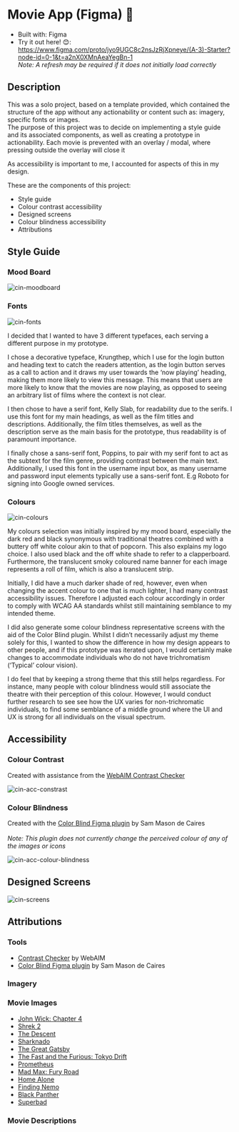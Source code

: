 # Movie App (Figma) 🍿

* Built with: Figma 
* Try it out here! 😊: <br>https://www.figma.com/proto/jyo9UGC8c2nsJzRjXpneye/(A-3)-Starter?node-id=0-1&t=a2nX0XMnAeaYegBn-1
<br>*Note: A refresh may be required if it does not initially load correctly*

## Description

This was a solo project, based on a template provided, which contained the structure of the app without any actionability or content such as: imagery, specific fonts or images.
<br>The purpose of this project was to decide on implementing a style guide and its associated components, as well as creating a prototype in actionability.
Each movie is prevented with an overlay / modal, where pressing outside the overlay will close it 

As accessibility is important to me, I accounted for aspects of this in my design.

These are the components of this project:
* Style guide
* Colour contrast accessibility
* Designed screens
* Colour blindness accessibility
* Attributions

## Style Guide

### Mood Board
![cin-moodboard](https://github.com/user-attachments/assets/c7e333ab-cf3b-40ec-b24b-81e4cd66e984)

### Fonts
![cin-fonts](https://github.com/user-attachments/assets/54e367c0-da25-423a-9233-9921a40a7e04)

I decided that I wanted to have 3 different typefaces, each serving a different purpose in my prototype. 

I chose a decorative typeface, Krungthep, which I use for the login button and heading text to catch the readers attention, as the login button serves as a call to action and it draws my user towards the ‘now playing’ heading, making them more likely to view this message. This means that users are more likely to know that the movies are now playing, as opposed to seeing an arbitrary list of films where the context is not clear.

I then chose to have a serif font, Kelly Slab, for readability due to the serifs. I use this font for my main headings, as well as the film titles and descriptions. Additionally, the film titles themselves, as well as the description serve as the main basis for the prototype, thus readability is of paramount importance.

I finally chose a sans-serif font, Poppins, to pair with my serif font to act as the subtext for the film genre, providing contrast between the main text. Additionally, I used this font in the username input box, as many username and password input elements typically use a sans-serif font. E.g Roboto for signing into Google owned services.

### Colours
![cin-colours](https://github.com/user-attachments/assets/2de7f4f9-055f-4bef-992f-d3bb9fdc8ac1)

My colours selection was initially inspired by my mood board, especially the dark red and black synonymous with traditional theatres combined with a buttery off white colour akin to that of popcorn. This also explains my logo choice. I also used black and the off white shade to refer to a clapperboard. Furthermore, the translucent smoky coloured name banner for each image represents a roll of film, which is also a translucent strip.

Initially, I did have a much darker shade of red, however, even when changing the accent colour to one that is much lighter, I had many contrast accessibility issues. Therefore I adjusted each colour accordingly in order to comply with WCAG AA standards whilst still maintaining semblance to my intended theme.

I did also generate some colour blindness representative screens with the aid of the Color Blind plugin. Whilst I didn’t necessarily adjust my theme solely for this, I wanted to show the difference in how my design appears to other people, and if this prototype was iterated upon, I would certainly make changes to accommodate individuals who do not have trichromatism (‘Typical’ colour vision).

I do feel that by keeping a strong theme that this still helps regardless. For instance, many people with colour blindness would still associate the theatre with their perception of this colour. However, I would conduct further research to see see how the UX varies for non-trichromatic individuals, to find some semblance of a middle ground where the UI and UX is strong for all individuals on the visual spectrum.

## Accessibility

### Colour Contrast
Created with assistance from the [WebAIM Contrast Checker](https://webaim.org/resources/contrastchecker/)

![cin-acc-constrast](https://github.com/user-attachments/assets/3d2e713b-f37f-4f91-9430-5ccfd72a5182)

### Colour Blindness
Created with the [Color Blind Figma plugin](https://www.figma.com/community/plugin/733343906244951586/color-blind) by Sam Mason de Caires
<br><br> *Note: This plugin does not currently change the perceived colour of any of the images or icons*

![cin-acc-colour-blindness](https://github.com/user-attachments/assets/1da002bf-98a3-4fdc-ad1c-36c74644ec89)

## Designed Screens
![cin-screens](https://github.com/user-attachments/assets/a705dba8-1606-4804-8e61-aaea69c8df76)


## Attributions

### Tools
* [Contrast Checker](https://webaim.org/resources/contrastchecker/) by WebAIM
* [Color Blind Figma plugin](https://www.figma.com/community/plugin/733343906244951586/color-blind) by Sam Mason de Caires

### Imagery

### Movie Images
* [John Wick: Chapter 4](https://m.media-amazon.com/images/M/MV5BZWVmYzI0YmQtZTA5Yi00MDg0LTg1Y2ItMmE3MmRkNDFkMWVmXkEyXkFqcGdeQXVyMTUzMTg2ODkz._V1_.jpg)
* [Shrek 2](https://m.media-amazon.com/images/M/MV5BMDJhMGRjN2QtNDUxYy00NGM3LThjNGQtMmZiZTRhNjM4YzUxL2ltYWdlL2ltYWdlXkEyXkFqcGdeQXVyMTQxNzMzNDI@._V1_FMjpg_UX1000_.jpg)
* [The Descent](https://m.media-amazon.com/images/M/MV5BMTM3NTczNDM5M15BMl5BanBnXkFtZTcwMjgwMzUzMw@@._V1_.jpg)
* [Sharknado](https://resizing.flixster.com/VPHKBxap0DSgr8D3bQvqKuDc3sA=/fit-in/352x330/v2/https://resizing.flixster.com/-XZAfHZM39UwaGJIFWKAE8fS0ak=/v3/t/assets/p9996687_k_h9_ab.jpg)
* [The Great Gatsby](https://i.kym-cdn.com/entries/icons/facebook/000/023/077/Leo_Toasting_meme_banner.jpg)
* [The Fast and the Furious: Tokyo Drift](https://media.tacdn.com/media/attractions-splice-spp-674x446/12/28/df/5a.jpg)
* [Prometheus](https://cdn.mos.cms.futurecdn.net/CVWKnnneM2Kig4NFVGJjzM.jpg)
* [Mad Max: Fury Road](https://neiloseman.com/wp-content/uploads/2015/05/cars.jpg)
* [Home Alone](https://m.media-amazon.com/images/M/MV5BM2YwNDUwYmYtZjVlOS00NTE3LWEyZmQtYTlhYTNhM2MxNGI0XkEyXkFqcGdeQW1yb2Njbw@@._V1_.jpg)
* [Finding Nemo](https://lumiere-a.akamaihd.net/v1/images/pp_findingnemo_herobannermobile_19752_7810e507.jpeg?region=0,0,640,480)
* [Black Panther](https://miro.medium.com/v2/resize:fit:1000/1*ExCER7Jp6Cd16-3MpFYkDQ.jpeg)
* [Superbad](https://media.vanityfair.com/photos/62fa88ecd703349a746d4ea2/1:1/w_1333,h_1333,c_limit/vf-822-superbad-making-of-005.jpg)


### Movie Descriptions

